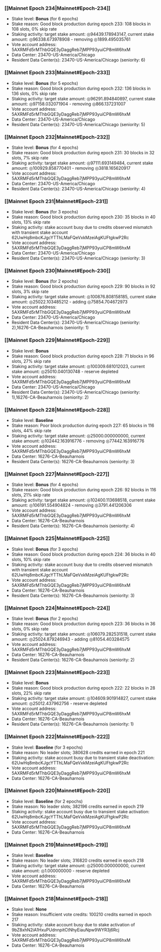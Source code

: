 ### [[Mainnet Epoch 234|Mainnet#Epoch-234]]
* Stake level: **Bonus** (for 6 epochs)
* Stake reason: Good block production during epoch 233: 108 blocks in 108 slots, 0% skip rate
* Staking activity: target stake amount: ◎94439.178943147, current stake amount: ◎96338.673978908 - removing ◎1899.495035761
* Vote account address: 5AXRMFd5rMThbGQE3yDaggReb7jMPP93yuiCP8mW6hxM
* Data Center: 23470-US-America/Chicago
* Resident Data Center(s): 23470-US-America/Chicago (seniority: 6)
### [[Mainnet Epoch 233|Mainnet#Epoch-233]]
* Stake level: **Bonus** (for 5 epochs)
* Stake reason: Good block production during epoch 232: 136 blocks in 136 slots, 0% skip rate
* Staking activity: target stake amount: ◎96291.894840897, current stake amount: ◎97158.032071904 - removing ◎866.137231007
* Vote account address: 5AXRMFd5rMThbGQE3yDaggReb7jMPP93yuiCP8mW6hxM
* Data Center: 23470-US-America/Chicago
* Resident Data Center(s): 23470-US-America/Chicago (seniority: 5)
### [[Mainnet Epoch 232|Mainnet#Epoch-232]]
* Stake level: **Bonus** (for 4 epochs)
* Stake reason: Good block production during epoch 231: 30 blocks in 32 slots, 7% skip rate
* Staking activity: target stake amount: ◎97111.693149484, current stake amount: ◎100929.858770401 - removing ◎3818.165620917
* Vote account address: 5AXRMFd5rMThbGQE3yDaggReb7jMPP93yuiCP8mW6hxM
* Data Center: 23470-US-America/Chicago
* Resident Data Center(s): 23470-US-America/Chicago (seniority: 4)
### [[Mainnet Epoch 231|Mainnet#Epoch-231]]
* Stake level: **Bonus** (for 3 epochs)
* Stake reason: Good block production during epoch 230: 35 blocks in 40 slots, 13% skip rate
* Staking activity: stake account busy due to credits observed mismatch with transient stake account 62UwHq8mbcKJgcYTThLMaFQeVxkMzeiAgKUFtgkwP2Rc
* Vote account address: 5AXRMFd5rMThbGQE3yDaggReb7jMPP93yuiCP8mW6hxM
* Data Center: 23470-US-America/Chicago
* Resident Data Center(s): 23470-US-America/Chicago (seniority: 3)
### [[Mainnet Epoch 230|Mainnet#Epoch-230]]
* Stake level: **Bonus** (for 2 epochs)
* Stake reason: Good block production during epoch 229: 90 blocks in 92 slots, 3% skip rate
* Staking activity: target stake amount: ◎100876.808158185, current stake amount: ◎25022.103485212 - adding ◎75854.704672973
* Vote account address: 5AXRMFd5rMThbGQE3yDaggReb7jMPP93yuiCP8mW6hxM
* Data Center: 23470-US-America/Chicago
* Resident Data Center(s): 23470-US-America/Chicago (seniority: 2),16276-CA-Beauharnois (seniority: 1)
### [[Mainnet Epoch 229|Mainnet#Epoch-229]]
* Stake level: **Bonus**
* Stake reason: Good block production during epoch 228: 71 blocks in 96 slots, 27% skip rate
* Staking activity: target stake amount: ◎100309.681012023, current stake amount: ◎25010.040130748 - reserve depleted
* Vote account address: 5AXRMFd5rMThbGQE3yDaggReb7jMPP93yuiCP8mW6hxM
* Data Center: 23470-US-America/Chicago
* Resident Data Center(s): 23470-US-America/Chicago (seniority: 1),16276-CA-Beauharnois (seniority: 2)
### [[Mainnet Epoch 228|Mainnet#Epoch-228]]
* Stake level: **Baseline**
* Stake reason: Poor block production during epoch 227: 65 blocks in 116 slots, 44% skip rate
* Staking activity: target stake amount: ◎25000.000000000, current stake amount: ◎102442.163916776 - removing ◎77442.163916776
* Vote account address: 5AXRMFd5rMThbGQE3yDaggReb7jMPP93yuiCP8mW6hxM
* Data Center: 16276-CA-Beauharnois
* Resident Data Center(s): 16276-CA-Beauharnois (seniority: 3)
### [[Mainnet Epoch 227|Mainnet#Epoch-227]]
* Stake level: **Bonus** (for 4 epochs)
* Stake reason: Good block production during epoch 226: 92 blocks in 116 slots, 21% skip rate
* Staking activity: target stake amount: ◎102400.113698518, current stake amount: ◎106191.554904824 - removing ◎3791.441206306
* Vote account address: 5AXRMFd5rMThbGQE3yDaggReb7jMPP93yuiCP8mW6hxM
* Data Center: 16276-CA-Beauharnois
* Resident Data Center(s): 16276-CA-Beauharnois (seniority: 4)
### [[Mainnet Epoch 225|Mainnet#Epoch-225]]
* Stake level: **Bonus** (for 3 epochs)
* Stake reason: Good block production during epoch 224: 36 blocks in 40 slots, 10% skip rate
* Staking activity: stake account busy due to credits observed mismatch with transient stake account 62UwHq8mbcKJgcYTThLMaFQeVxkMzeiAgKUFtgkwP2Rc
* Vote account address: 5AXRMFd5rMThbGQE3yDaggReb7jMPP93yuiCP8mW6hxM
* Data Center: 16276-CA-Beauharnois
* Resident Data Center(s): 16276-CA-Beauharnois (seniority: 3)
### [[Mainnet Epoch 224|Mainnet#Epoch-224]]
* Stake level: **Bonus** (for 2 epochs)
* Stake reason: Good block production during epoch 223: 36 blocks in 36 slots, 0% skip rate
* Staking activity: target stake amount: ◎106079.282531518, current stake amount: ◎25024.879246943 - adding ◎81054.403284575
* Vote account address: 5AXRMFd5rMThbGQE3yDaggReb7jMPP93yuiCP8mW6hxM
* Data Center: 16276-CA-Beauharnois
* Resident Data Center(s): 16276-CA-Beauharnois (seniority: 2)
### [[Mainnet Epoch 223|Mainnet#Epoch-223]]
* Stake level: **Bonus**
* Stake reason: Good block production during epoch 222: 22 blocks in 28 slots, 22% skip rate
* Staking activity: target stake amount: ◎104609.901914827, current stake amount: ◎25012.437962756 - reserve depleted
* Vote account address: 5AXRMFd5rMThbGQE3yDaggReb7jMPP93yuiCP8mW6hxM
* Data Center: 16276-CA-Beauharnois
* Resident Data Center(s): 16276-CA-Beauharnois (seniority: 1)
### [[Mainnet Epoch 222|Mainnet#Epoch-222]]
* Stake level: **Baseline** (for 3 epochs)
* Stake reason: No leader slots; 380628 credits earned in epoch 221
* Staking activity: stake account busy due to transient stake deactivation: 62UwHq8mbcKJgcYTThLMaFQeVxkMzeiAgKUFtgkwP2Rc
* Vote account address: 5AXRMFd5rMThbGQE3yDaggReb7jMPP93yuiCP8mW6hxM
* Data Center: 16276-CA-Beauharnois
### [[Mainnet Epoch 220|Mainnet#Epoch-220]]
* Stake level: **Baseline** (for 2 epochs)
* Stake reason: No leader slots; 382196 credits earned in epoch 219
* Staking activity: stake account busy due to transient stake activation: 62UwHq8mbcKJgcYTThLMaFQeVxkMzeiAgKUFtgkwP2Rc
* Vote account address: 5AXRMFd5rMThbGQE3yDaggReb7jMPP93yuiCP8mW6hxM
* Data Center: 16276-CA-Beauharnois
### [[Mainnet Epoch 219|Mainnet#Epoch-219]]
* Stake level: **Baseline**
* Stake reason: No leader slots; 316820 credits earned in epoch 218
* Staking activity: target stake amount: ◎25000.000000000, current stake amount: ◎1.000000000 - reserve depleted
* Vote account address: 5AXRMFd5rMThbGQE3yDaggReb7jMPP93yuiCP8mW6hxM
* Data Center: 16276-CA-Beauharnois
### [[Mainnet Epoch 218|Mainnet#Epoch-218]]
* Stake level: **None**
* Stake reason: Insufficient vote credits: 100210 credits earned in epoch 217
* Staking activity: stake account busy due to stake activation of 9bZ8xhN2iA1HxuPUdnnpitCtNhyEiauNpw9WYR3j6Rcj
* Vote account address: 5AXRMFd5rMThbGQE3yDaggReb7jMPP93yuiCP8mW6hxM
* Data Center: 16276-CA-Beauharnois